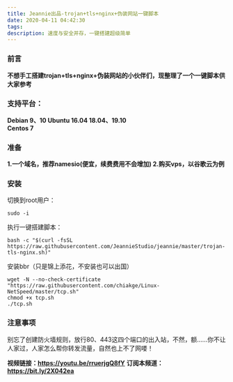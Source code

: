 ```yaml
---
title: Jeannie出品-trojan+tls+nginx+伪装网站一键脚本
date: 2020-04-11 04:42:30
tags:
description: 速度与安全并存，一键搭建超级简单
---
```

### 前言
**不想手工搭建trojan+tls+nginx+伪装网站的小伙伴们，现整理了一个一键脚本供大家参考**


### 支持平台：
**Debian  9、10 
Ubuntu 16.04 18.04、19.10  
Centos  7**

### 准备
**1.一个域名，推荐namesio(便宜，续费费用不会增加)
2.购买vps，以谷歌云为例**
### 安装
切换到root用户：

```
sudo -i
```

执行一键搭建脚本：

```
bash -c "$(curl -fsSL https://raw.githubusercontent.com/JeannieStudio/jeannie/master/trojan-tls-nginx.sh)"
```
安装bbr（只是锦上添花，不安装也可以出国）
```
wget -N --no-check-certificate "https://raw.githubusercontent.com/chiakge/Linux-NetSpeed/master/tcp.sh"
chmod +x tcp.sh
./tcp.sh
```

### 注意事项

别忘了创建防火墙规则，放行80、443这四个端口的出入站，不然，额……你不让人家过，人家怎么帮你转发流量，自然也上不了网喽！

**视频链接：https://youtu.be/rruerjgQ8fY**
**订阅本频道：https://bit.ly/2X042ea**
